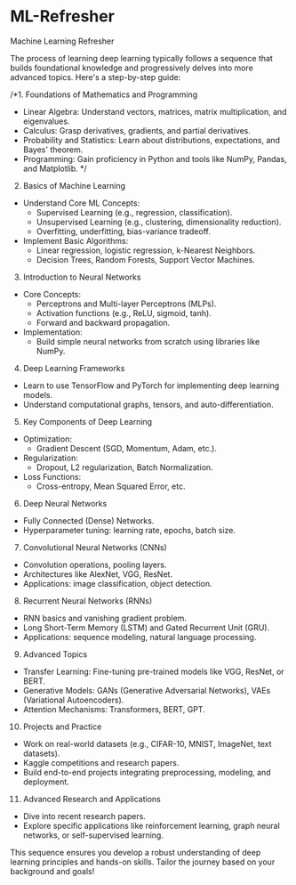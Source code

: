 # ML-Refresher
Machine Learning Refresher

The process of learning deep learning typically follows a sequence that builds foundational knowledge and progressively delves into more advanced topics. Here's a step-by-step guide:

/*1. Foundations of Mathematics and Programming
* Linear Algebra: Understand vectors, matrices, matrix multiplication, and eigenvalues.
* Calculus: Grasp derivatives, gradients, and partial derivatives.
* Probability and Statistics: Learn about distributions, expectations, and Bayes' theorem.
* Programming: Gain proficiency in Python and tools like NumPy, Pandas, and Matplotlib.
*/
2. Basics of Machine Learning
* Understand Core ML Concepts:
    * Supervised Learning (e.g., regression, classification).
    * Unsupervised Learning (e.g., clustering, dimensionality reduction).
    * Overfitting, underfitting, bias-variance tradeoff.
* Implement Basic Algorithms:
    * Linear regression, logistic regression, k-Nearest Neighbors.
    * Decision Trees, Random Forests, Support Vector Machines.

3. Introduction to Neural Networks
* Core Concepts:
    * Perceptrons and Multi-layer Perceptrons (MLPs).
    * Activation functions (e.g., ReLU, sigmoid, tanh).
    * Forward and backward propagation.
* Implementation:
    * Build simple neural networks from scratch using libraries like NumPy.

4. Deep Learning Frameworks
* Learn to use TensorFlow and PyTorch for implementing deep learning models.
* Understand computational graphs, tensors, and auto-differentiation.

5. Key Components of Deep Learning
* Optimization:
    * Gradient Descent (SGD, Momentum, Adam, etc.).
* Regularization:
    * Dropout, L2 regularization, Batch Normalization.
* Loss Functions:
    * Cross-entropy, Mean Squared Error, etc.

6. Deep Neural Networks
* Fully Connected (Dense) Networks.
* Hyperparameter tuning: learning rate, epochs, batch size.

7. Convolutional Neural Networks (CNNs)
* Convolution operations, pooling layers.
* Architectures like AlexNet, VGG, ResNet.
* Applications: image classification, object detection.

8. Recurrent Neural Networks (RNNs)
* RNN basics and vanishing gradient problem.
* Long Short-Term Memory (LSTM) and Gated Recurrent Unit (GRU).
* Applications: sequence modeling, natural language processing.

9. Advanced Topics
* Transfer Learning: Fine-tuning pre-trained models like VGG, ResNet, or BERT.
* Generative Models: GANs (Generative Adversarial Networks), VAEs (Variational Autoencoders).
* Attention Mechanisms: Transformers, BERT, GPT.

10. Projects and Practice
* Work on real-world datasets (e.g., CIFAR-10, MNIST, ImageNet, text datasets).
* Kaggle competitions and research papers.
* Build end-to-end projects integrating preprocessing, modeling, and deployment.

11. Advanced Research and Applications
* Dive into recent research papers.
* Explore specific applications like reinforcement learning, graph neural networks, or self-supervised learning.

This sequence ensures you develop a robust understanding of deep learning principles and hands-on skills. Tailor the journey based on your background and goals!


